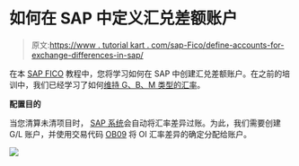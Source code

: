 # 如何在 SAP 中定义汇兑差额账户

> 原文:[https://www . tutorial kart . com/sap-Fico/define-accounts-for-exchange-differences-in-sap/](https://www.tutorialkart.com/sap-fico/define-accounts-for-exchange-differences-in-sap/)

在本 [SAP FICO](https://www.tutorialkart.com/sap-fico-training-tutorial/) 教程中，您将学习如何在 SAP 中创建汇兑差额账户。在之前的培训中，我们已经学习了如何[维持 G、B、M 类型的汇率](https://www.tutorialkart.com/sap-fico/how-to-enter-exchange-rates-in-sap/)。

**配置目的**

当您清算未清项目时， [SAP 系统](https://www.tutorialkart.com/sap/what-is-sap-definition-of-erp-sap-systems/)会自动将汇率差异过账。为此，我们需要创建 G/L 账户，并使用交易代码 [OB09](https://www.tutorialkart.com/sap-tcode/?search=OB09) 将 OI 汇率差异的确定分配给账户。

[![](../Images/925da31b32d6bc3827932f6c8afb11bb.png)](https://www.tutorialkart.com/)